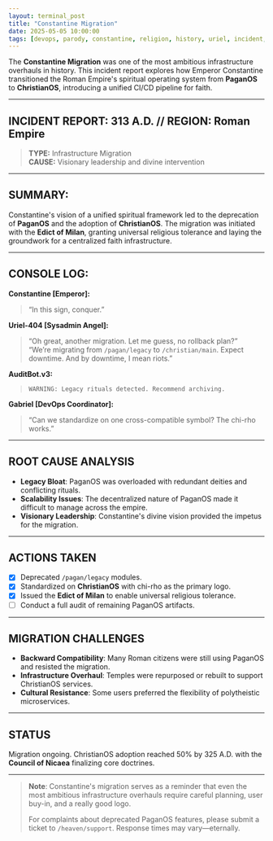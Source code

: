 ```yaml
---
layout: terminal_post
title: "Constantine Migration"
date: 2025-05-05 10:00:00
tags: [devops, parody, constantine, religion, history, uriel, incident, migration, ci/cd]
---
```


The **Constantine Migration** was one of the most ambitious infrastructure overhauls in history. This incident report explores how Emperor Constantine transitioned the Roman Empire's spiritual operating system from **PaganOS** to **ChristianOS**, introducing a unified CI/CD pipeline for faith.

---

## **INCIDENT REPORT: 313 A.D. // REGION: Roman Empire**

> **TYPE:** Infrastructure Migration  
> **CAUSE:** Visionary leadership and divine intervention  

---

## **SUMMARY:**  
Constantine's vision of a unified spiritual framework led to the deprecation of **PaganOS** and the adoption of **ChristianOS**. The migration was initiated with the **Edict of Milan**, granting universal religious tolerance and laying the groundwork for a centralized faith infrastructure.

---

## **CONSOLE LOG:**  
**Constantine [Emperor]:**  
> “In this sign, conquer.”  

**Uriel-404 [Sysadmin Angel]:**  
> “Oh great, another migration. Let me guess, no rollback plan?”  
> “We’re migrating from `/pagan/legacy` to `/christian/main`. Expect downtime. And by downtime, I mean riots.”   

**AuditBot.v3:**  
> `WARNING: Legacy rituals detected. Recommend archiving.`  

**Gabriel [DevOps Coordinator]:**  
> “Can we standardize on one cross-compatible symbol? The chi-rho works.”  

---

## **ROOT CAUSE ANALYSIS**

- **Legacy Bloat**: PaganOS was overloaded with redundant deities and conflicting rituals.  
- **Scalability Issues**: The decentralized nature of PaganOS made it difficult to manage across the empire.  
- **Visionary Leadership**: Constantine's divine vision provided the impetus for the migration.  

---

## **ACTIONS TAKEN**  
- [x] Deprecated `/pagan/legacy` modules.  
- [x] Standardized on **ChristianOS** with chi-rho as the primary logo.  
- [x] Issued the **Edict of Milan** to enable universal religious tolerance.  
- [ ] Conduct a full audit of remaining PaganOS artifacts.  

---

## **MIGRATION CHALLENGES**

- **Backward Compatibility**: Many Roman citizens were still using PaganOS and resisted the migration.  
- **Infrastructure Overhaul**: Temples were repurposed or rebuilt to support ChristianOS services.  
- **Cultural Resistance**: Some users preferred the flexibility of polytheistic microservices.  

---

## **STATUS**  
Migration ongoing. ChristianOS adoption reached 50% by 325 A.D. with the **Council of Nicaea** finalizing core doctrines.

---

> **Note**: Constantine's migration serves as a reminder that even the most ambitious infrastructure overhauls require careful planning, user buy-in, and a really good logo. 
> 
> For complaints about deprecated PaganOS features, please submit a ticket to `/heaven/support`. Response times may vary—eternally.